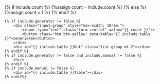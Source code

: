 <script type="text/javascript" src="{{ site.baseurl }}/assets/js/data_names.js"></script>
<script type="text/javascript" src="{{ site.baseurl }}/assets/js/zufallstabellen.js"></script>
<script type="text/javascript" src="{{ site.baseurl }}/assets/js/zufallsgenerator.js"></script>
<div data-type="zufallstabelle" data-table="{{ include.table }}" data-manual="{{ include.manual }}" data-auto="{{ include.auto }}">
    {% if include.count %}
        {%assign count = include.count %}
    {% else %}
        {%assign count = 1 %}
    {% endif %}

    {% if include.generator != false %}
        <div class="input-group" style="max-width: 10rem;">
            <input type="text" class="form-control" value="{{ count }}"/>
            <button class="btn btn-yellow" data-table="{{ include.table }}">Generieren</button>
        </div>
        <div id="{{ include.table }}Out" class="list-group mt-2"></div>
    {% endif %}
    {% if include.generator != false and include.manual != false %}
        <hr/>
    {% endif %}
    {% if include.manual != false %}
        <div id="{{ include.table }}Table"></div>
    {% endif%}
</div>
